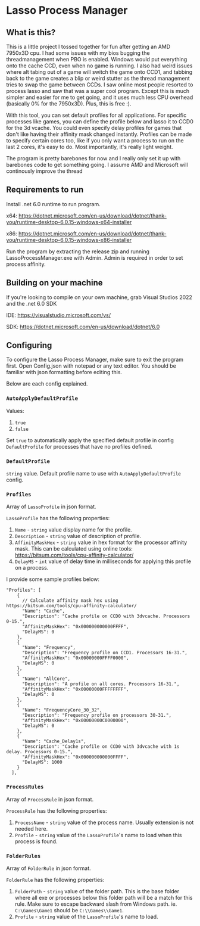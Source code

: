 # Lasso Process Manager

## What is this?
This is a little project I tossed together for fun after getting an AMD 7950x3D cpu. I had some issues with my bios bugging the threadmanagement when PBO is enabled.
Windows would put everything onto the cache CCD, even when no game is running. 
I also had weird issues where alt tabing out of a game will switch the game onto CCD1, and tabbing back to the game creates a blip or weird stutter as the thread management tries to swap the game between CCDs.
I saw online most people resorted to process lasso and saw that was a super cool program.
Except this is much simpler and easier for me to get going, and it uses much less CPU overhead (basically 0% for the 7950x3D).
Plus, this is free :).

With this tool, you can set default profiles for all applications. 
For specific processes like games, you can define the profile below and lasso it to CCD0 for the 3d vcache.
You could even specify delay profiles for games that don't like having their affinity mask changed instantly.
Profiles can be made to specify certain cores too, like if you only want a process to run on the last 2 cores, it's easy to do.
Most importantly, it's really light weight.

The program is pretty barebones for now and I really only set it up with barebones code to get something going. 
I assume AMD and Microsoft will continously improve the thread

## Requirements to run
Install .net 6.0 runtime to run program.

x64: https://dotnet.microsoft.com/en-us/download/dotnet/thank-you/runtime-desktop-6.0.15-windows-x64-installer

x86: https://dotnet.microsoft.com/en-us/download/dotnet/thank-you/runtime-desktop-6.0.15-windows-x86-installer

Run the program by extracting the release zip and running LassoProcessManager.exe with Admin. 
Admin is required in order to set process affinity.

## Building on your machine
If you're looking to compile on your own machine, grab Visual Studios 2022 and the .net 6.0 SDK

IDE: https://visualstudio.microsoft.com/vs/

SDK: https://dotnet.microsoft.com/en-us/download/dotnet/6.0

## Configuring
To configure the Lasso Process Manager, make sure to exit the program first.
Open Config.json with notepad or any text editor. You should be familiar with json formatting before editing this.


Below are each config explained.

### `AutoApplyDefaultProfile`

Values:
1. `true` 
2. `false`

Set `true` to automatically apply the specified default profile in config `DefaultProfile` for processes that have no profiles defined.

### `DefaultProfile`
`string` value. Default profile name to use with `AutoApplyDefaultProfile` config. 

### `Profiles`
Array of `LassoProfile` in json format. 

`LassoProfile` has the following properties:

1. `Name` - `string` value display name for the profile.
2. `Description` - `string` value of description of profile.
3. `AffinityMaskHex` - `string` value in hex format for the processor affinity mask. This can be calculated using online tools: https://bitsum.com/tools/cpu-affinity-calculator/
4. `DelayMS` - `int` value of delay time in milliseconds for applying this profile on a process.

I provide some sample profiles below:
```
"Profiles": [
    {
      // Calculate affinity mask hex using https://bitsum.com/tools/cpu-affinity-calculator/
      "Name": "Cache",
      "Description": "Cache profile on CCD0 with 3dvcache. Processors 0-15.",
      "AffinityMaskHex": "0x000000000000FFFF",
      "DelayMS": 0
    },
    {
      "Name": "Frequency",
      "Description": "Frequency profile on CCD1. Processors 16-31.",
      "AffinityMaskHex": "0x00000000FFFF0000",
      "DelayMS": 0
    },
    {
      "Name": "AllCore",
      "Description": "A profile on all cores. Processors 16-31.",
      "AffinityMaskHex": "0x00000000FFFFFFFF",
      "DelayMS": 0
    },
    {
      "Name": "FrequencyCore_30_32",
      "Description": "Frequency profile on processors 30-31.",
      "AffinityMaskHex": "0x00000000C0000000",
      "DelayMS": 0
    },
    {
      "Name": "Cache_Delay1s",
      "Description": "Cache profile on CCD0 with 3dvcache with 1s delay. Processors 0-15.",
      "AffinityMaskHex": "0x000000000000FFFF",
      "DelayMS": 1000
    }
  ],
```

### `ProcessRules`
Array of `ProcessRule` in json format.

`ProcessRule` has the following properties:
1. `ProcessName` - `string` value of the process name. Usually extension is not needed here.
2. `Profile` - `string` value of the `LassoProfile`'s name to load when this process is found.

### `FolderRules`
Array of `FolderRule` in json format.

`FolderRule` has the following properties:
1. `FolderPath` - `string` value of the folder path. This is the base folder where all exe or processes below this folder path will be a match for this rule. Make sure to escape backward slash from Windows path.
ie. `C:\Games\Game1` should be `C:\\Games\\Game1`.
2. `Profile` - `string` value of the `LassoProfile`'s name to load.

